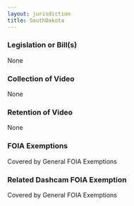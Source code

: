 ```yaml
---
layout: jurisdiction
title: SouthDakota
---
```


### Legislation or Bill(s)

None

### Collection of Video

None

### Retention of Video

None

### FOIA Exemptions

Covered by General FOIA Exemptions


### Related Dashcam FOIA Exemption

Covered by General FOIA Exemptions

